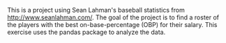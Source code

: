This is a project using Sean Lahman's baseball statistics from http://www.seanlahman.com/.  The goal of the project is to find a roster of the players with the best on-base-percentage (OBP) for their salary.  This exercise uses the pandas package to analyze the data.
